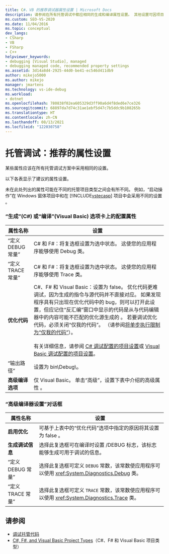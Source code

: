 ```yaml
---
title: C#、VB 的推荐调试器属性设置 | Microsoft Docs
description: 请参阅在所有托管调试中都应相同的生成和编译属性设置。 其他设置可因项目类型而异。
ms.custom: SEO-VS-2020
ms.date: 11/04/2016
ms.topic: conceptual
dev_langs:
- CSharp
- VB
- FSharp
- C++
helpviewer_keywords:
- debugging [Visual Studio], managed
- debugging managed code, recommended property settings
ms.assetid: 3d14a8d4-2925-44d0-be41-ec546d411db9
author: mikejo5000
ms.author: mikejo
manager: jmartens
ms.technology: vs-ide-debug
ms.workload:
- dotnet
ms.openlocfilehash: 780838f02ea605329d3ff90a6d4f8ded6e7ce326
ms.sourcegitcommit: 68897da7d74c31ae1ebf5d47c7b5ddc9b108265b
ms.translationtype: HT
ms.contentlocale: zh-CN
ms.lasthandoff: 08/13/2021
ms.locfileid: "122030758"
---
```

# <a name="managed-debugging-recommended-property-settings"></a>托管调试：推荐的属性设置
某些属性应该在所有托管调试方案中采用相同的设置。

 以下各表显示了建议的属性设置。

 未在此处列出的属性可能在不同的托管项目类型之间会有所不同。 例如，“启动操作”在 Windows 窗体项目中和在 [!INCLUDE[vstecasp](../code-quality/includes/vstecasp_md.md)] 项目中会采用不同的设置  。

### <a name="configuration-properties-on-the-build-c-or-compile-visual-basic-tab"></a>“生成”(C#) 或“编译”(Visual Basic) 选项卡上的配置属性

|**属性名称**|**设置**|
|-----------------------|-----------------|
|“定义 DEBUG 常量” |C# 和 F#：将复选框设置为选中状态。 这使您的应用程序能够使用 Debug 类。|
|“定义 TRACE 常量” |C# 和 F#：将复选框设置为选中状态。 这使您的应用程序能够使用 Trace 类。|
|**优化代码**|C#、F# 和 Visual Basic：设置为 false。 优化代码更难调试，因为生成的指令与源代码并不直接对应。 如果发现程序具有只出现在优化代码中的 bug，则可以打开此设置，但应记住“反汇编”窗口中显示的代码是从与代码编辑器中的内容可能不匹配的优化源生成的  。 若要调试优化代码，必须关闭“仅我的代码”。 （请参阅[将单步执行限制为“仅我的代码”](../debugger/navigating-through-code-with-the-debugger.md#BKMK_Restrict_stepping_to_Just_My_Code)）。<br /><br /> 有关详细信息，请参阅 [C# 调试配置的项目设置](../debugger/project-settings-for-csharp-debug-configurations.md)或 [Visual Basic 调试配置的项目设置](../debugger/project-settings-for-a-visual-basic-debug-configuration.md)。|
|“输出路径” |设置为 bin\Debug\\。|
|**高级编译选项**|仅 Visual Basic。 单击“高级”，设置下表中介绍的高级属性  。|

### <a name="advanced-compiler-settings-dialog-box"></a>“高级编译器设置”对话框

|**属性名称**|**设置**|
|-----------------------|-----------------|
|**启用优化**|可基于上表中的“优化代码”选项中指定的原因将其设置为 false  。|
|**生成调试信息**|选择此复选框可在编译时设置 /DEBUG 标志，该标志能够生成可用于调试的信息。|
|“定义 DEBUG 常量” |选择此复选框可定义 `DEBUG` 常数，该常数使应用程序可以使用 <xref:System.Diagnostics.Debug> 类。|
|“定义 TRACE 常量” |选择此复选框可定义 `TRACE` 常数，该常数使应用程序可以使用 <xref:System.Diagnostics.Trace> 类。|

## <a name="see-also"></a>请参阅
- [调试托管代码](../debugger/debugging-managed-code.md)
- [C#, F#, and Visual Basic Project Types](../debugger/debugging-preparation-csharp-f-hash-and-visual-basic-project-types.md)（C#、F# 和 Visual Basic 项目类型）
